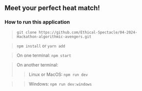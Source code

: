 ## Meet your perfect heat match!

### How to run this application

> `git clone https://github.com/Ethical-Spectacle/04-2024-Hackathon-algorithmic-avengers.git`

> `npm install` or `yarn add`

> On one terminal: 
`npm start`

> On another terminal: 
> > Linux or MacOS: `npm run dev`

> > Windows: `npm run dev:windows`
